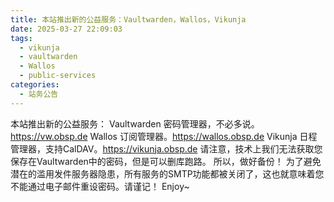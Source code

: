```yaml
---
title: 本站推出新的公益服务：Vaultwarden，Wallos，Vikunja
date: 2025-03-27 22:09:03
tags:
  - vikunja
  - vaultwarden
  - Wallos
  - public-services
categories:
  - 站务公告
---
```

本站推出新的公益服务：
Vaultwarden 密码管理器，不必多说。https://vw.obsp.de
Wallos 订阅管理器。https://wallos.obsp.de
Vikunja 日程管理器，支持CalDAV。https://vikunja.obsp.de
请注意，技术上我们无法获取您保存在Vaultwarden中的密码，但是可以删库跑路。
所以，做好备份！
为了避免潜在的滥用发件服务器隐患，所有服务的SMTP功能都被关闭了，这也就意味着您不能通过电子邮件重设密码。请谨记！
Enjoy~